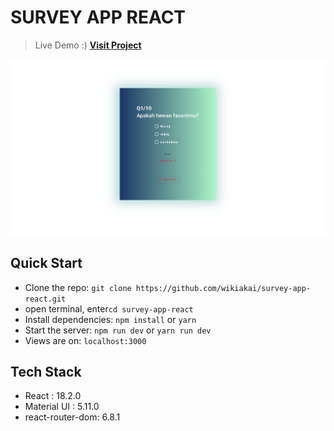 # SURVEY APP REACT

> Live Demo :)
**[Visit Project](https://survey-app-react-wikiakai.netlify.app/)**

![screenshot](ss.png)

## Quick Start

- Clone the repo: `git clone https://github.com/wikiakai/survey-app-react.git`
- open terminal, enter`cd survey-app-react`
- Install dependencies: `npm install` or `yarn`
- Start the server: `npm run dev` or `yarn run dev`
- Views are on: `localhost:3000`

## Tech Stack
- React : 18.2.0
- Material UI : 5.11.0
- react-router-dom: 6.8.1
